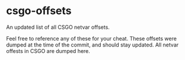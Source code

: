 # csgo-offsets
An updated list of all CSGO netvar offsets.

Feel free to reference any of these for your cheat.
These offsets were dumped at the time of the commit, and should stay updated.
All netvar offests in CSGO are dumped here.
